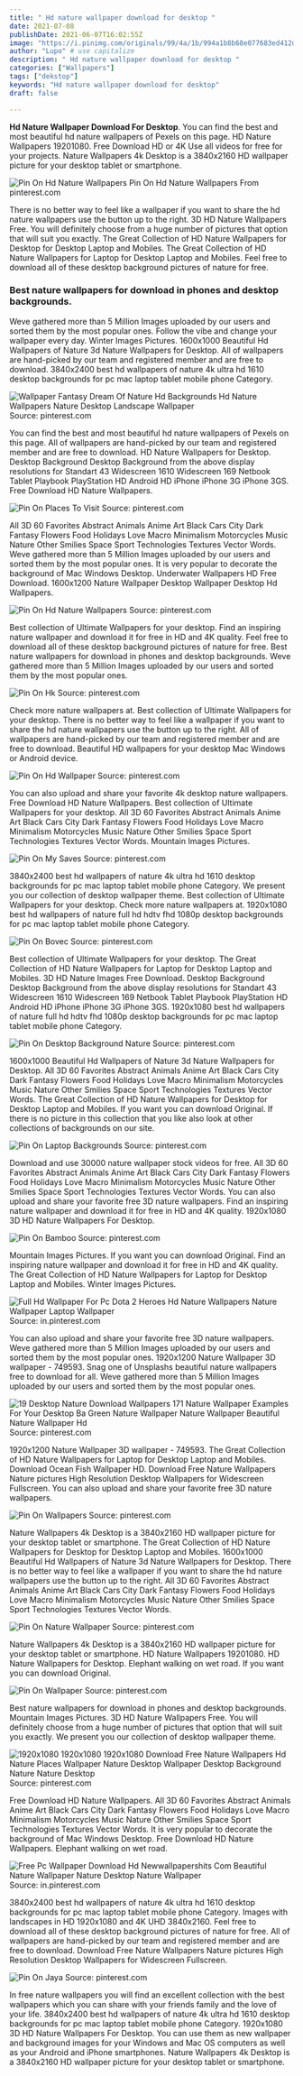 ```yaml
---
title: " Hd nature wallpaper download for desktop "
date: 2021-07-08
publishDate: 2021-06-07T16:02:55Z
image: "https://i.pinimg.com/originals/99/4a/1b/994a1b8b68e077683ed412d98d54d58e.jpg"
author: "Lupo" # use capitalize
description: " Hd nature wallpaper download for desktop "
categories: ["Wallpapers"]
tags: ["dekstop"]
keywords: "Hd nature wallpaper download for desktop"
draft: false

---
```



**Hd Nature Wallpaper Download For Desktop**. You can find the best and most beautiful hd nature wallpapers of Pexels on this page. HD Nature Wallpapers 19201080. Free Download HD or 4K Use all videos for free for your projects. Nature Wallpapers 4k Desktop is a 3840x2160 HD wallpaper picture for your desktop tablet or smartphone.

![Pin On Hd Nature Wallpapers](https://i.pinimg.com/originals/86/fa/83/86fa83830dc0390d7265455db6068f83.jpg "Pin On Hd Nature Wallpapers")
Pin On Hd Nature Wallpapers From pinterest.com


There is no better way to feel like a wallpaper if you want to share the hd nature wallpapers use the button up to the right. 3D HD Nature Wallpapers Free. You will definitely choose from a huge number of pictures that option that will suit you exactly. The Great Collection of HD Nature Wallpapers for Desktop for Desktop Laptop and Mobiles. The Great Collection of HD Nature Wallpapers for Laptop for Desktop Laptop and Mobiles. Feel free to download all of these desktop background pictures of nature for free.

### Best nature wallpapers for download in phones and desktop backgrounds.

Weve gathered more than 5 Million Images uploaded by our users and sorted them by the most popular ones. Follow the vibe and change your wallpaper every day. Winter Images Pictures. 1600x1000 Beautiful Hd Wallpapers of Nature 3d Nature Wallpapers for Desktop. All of wallpapers are hand-picked by our team and registered member and are free to download. 3840x2400 best hd wallpapers of nature 4k ultra hd 1610 desktop backgrounds for pc mac laptop tablet mobile phone Category.


![Wallpaper Fantasy Dream Of Nature Hd Backgrounds Hd Nature Wallpapers Nature Desktop Landscape Wallpaper](https://i.pinimg.com/originals/9f/c5/c8/9fc5c834de4d5a67f7fb13c0e3bf236a.jpg "Wallpaper Fantasy Dream Of Nature Hd Backgrounds Hd Nature Wallpapers Nature Desktop Landscape Wallpaper")
Source: pinterest.com

You can find the best and most beautiful hd nature wallpapers of Pexels on this page. All of wallpapers are hand-picked by our team and registered member and are free to download. HD Nature Wallpapers for Desktop. Desktop Background Desktop Background from the above display resolutions for Standart 43 Widescreen 1610 Widescreen 169 Netbook Tablet Playbook PlayStation HD Android HD iPhone iPhone 3G iPhone 3GS. Free Download HD Nature Wallpapers.

![Pin On Places To Visit](https://i.pinimg.com/originals/73/b1/14/73b114d47d261af05ed35c7ce64f1e19.jpg "Pin On Places To Visit")
Source: pinterest.com

All 3D 60 Favorites Abstract Animals Anime Art Black Cars City Dark Fantasy Flowers Food Holidays Love Macro Minimalism Motorcycles Music Nature Other Smilies Space Sport Technologies Textures Vector Words. Weve gathered more than 5 Million Images uploaded by our users and sorted them by the most popular ones. It is very popular to decorate the background of Mac Windows Desktop. Underwater Wallpapers HD Free Download. 1600x1200 Nature Wallpaper Desktop Wallpaper Desktop Hd Wallpapers.

![Pin On Hd Nature Wallpapers](https://i.pinimg.com/originals/86/fa/83/86fa83830dc0390d7265455db6068f83.jpg "Pin On Hd Nature Wallpapers")
Source: pinterest.com

Best collection of Ultimate Wallpapers for your desktop. Find an inspiring nature wallpaper and download it for free in HD and 4K quality. Feel free to download all of these desktop background pictures of nature for free. Best nature wallpapers for download in phones and desktop backgrounds. Weve gathered more than 5 Million Images uploaded by our users and sorted them by the most popular ones.

![Pin On Hk](https://i.pinimg.com/originals/7a/60/bc/7a60bc0ce22863afefeff3fdc463fce7.jpg "Pin On Hk")
Source: pinterest.com

Check more nature wallpapers at. Best collection of Ultimate Wallpapers for your desktop. There is no better way to feel like a wallpaper if you want to share the hd nature wallpapers use the button up to the right. All of wallpapers are hand-picked by our team and registered member and are free to download. Beautiful HD wallpapers for your desktop Mac Windows or Android device.

![Pin On Hd Wallpaper](https://i.pinimg.com/originals/ea/d3/38/ead338d30bf174baff1801784a39b68e.jpg "Pin On Hd Wallpaper")
Source: pinterest.com

You can also upload and share your favorite 4k desktop nature wallpapers. Free Download HD Nature Wallpapers. Best collection of Ultimate Wallpapers for your desktop. All 3D 60 Favorites Abstract Animals Anime Art Black Cars City Dark Fantasy Flowers Food Holidays Love Macro Minimalism Motorcycles Music Nature Other Smilies Space Sport Technologies Textures Vector Words. Mountain Images Pictures.

![Pin On My Saves](https://i.pinimg.com/originals/12/4d/c1/124dc1b2c9cd661261c9b62d6dfadcdf.jpg "Pin On My Saves")
Source: pinterest.com

3840x2400 best hd wallpapers of nature 4k ultra hd 1610 desktop backgrounds for pc mac laptop tablet mobile phone Category. We present you our collection of desktop wallpaper theme. Best collection of Ultimate Wallpapers for your desktop. Check more nature wallpapers at. 1920x1080 best hd wallpapers of nature full hd hdtv fhd 1080p desktop backgrounds for pc mac laptop tablet mobile phone Category.

![Pin On Bovec](https://i.pinimg.com/originals/99/f1/f5/99f1f5b515911659f7976ba9ae5113fe.jpg "Pin On Bovec")
Source: pinterest.com

Best collection of Ultimate Wallpapers for your desktop. The Great Collection of HD Nature Wallpapers for Laptop for Desktop Laptop and Mobiles. 3D HD Nature Images Free Download. Desktop Background Desktop Background from the above display resolutions for Standart 43 Widescreen 1610 Widescreen 169 Netbook Tablet Playbook PlayStation HD Android HD iPhone iPhone 3G iPhone 3GS. 1920x1080 best hd wallpapers of nature full hd hdtv fhd 1080p desktop backgrounds for pc mac laptop tablet mobile phone Category.

![Pin On Desktop Background Nature](https://i.pinimg.com/originals/cf/35/69/cf3569f66fe1a15f834047f1fa642962.jpg "Pin On Desktop Background Nature")
Source: pinterest.com

1600x1000 Beautiful Hd Wallpapers of Nature 3d Nature Wallpapers for Desktop. All 3D 60 Favorites Abstract Animals Anime Art Black Cars City Dark Fantasy Flowers Food Holidays Love Macro Minimalism Motorcycles Music Nature Other Smilies Space Sport Technologies Textures Vector Words. The Great Collection of HD Nature Wallpapers for Desktop for Desktop Laptop and Mobiles. If you want you can download Original. If there is no picture in this collection that you like also look at other collections of backgrounds on our site.

![Pin On Laptop Backgrounds](https://i.pinimg.com/originals/ad/1c/53/ad1c538deaa3c6b9af9d82d49540b8c7.jpg "Pin On Laptop Backgrounds")
Source: pinterest.com

Download and use 30000 nature wallpaper stock videos for free. All 3D 60 Favorites Abstract Animals Anime Art Black Cars City Dark Fantasy Flowers Food Holidays Love Macro Minimalism Motorcycles Music Nature Other Smilies Space Sport Technologies Textures Vector Words. You can also upload and share your favorite free 3D nature wallpapers. Find an inspiring nature wallpaper and download it for free in HD and 4K quality. 1920x1080 3D HD Nature Wallpapers For Desktop.

![Pin On Bamboo](https://i.pinimg.com/originals/33/9f/ca/339fcafcd7a3e7f9a9981ab770af0428.jpg "Pin On Bamboo")
Source: pinterest.com

Mountain Images Pictures. If you want you can download Original. Find an inspiring nature wallpaper and download it for free in HD and 4K quality. The Great Collection of HD Nature Wallpapers for Laptop for Desktop Laptop and Mobiles. Winter Images Pictures.

![Full Hd Wallpaper For Pc Dota 2 Heroes Hd Nature Wallpapers Nature Wallpaper Laptop Wallpaper](https://i.pinimg.com/originals/8c/bb/1b/8cbb1bfb11aef71be140ed5ed591c47d.jpg "Full Hd Wallpaper For Pc Dota 2 Heroes Hd Nature Wallpapers Nature Wallpaper Laptop Wallpaper")
Source: in.pinterest.com

You can also upload and share your favorite free 3D nature wallpapers. Weve gathered more than 5 Million Images uploaded by our users and sorted them by the most popular ones. 1920x1200 Nature Wallpaper 3D wallpaper - 749593. Snag one of Unsplashs beautiful nature wallpapers free to download for all. Weve gathered more than 5 Million Images uploaded by our users and sorted them by the most popular ones.

![19 Desktop Nature Download Wallpapers 171 Nature Wallpaper Examples For Your Desktop Ba Green Nature Wallpaper Nature Wallpaper Beautiful Nature Wallpaper Hd](https://i.pinimg.com/originals/a6/a9/88/a6a988814936af1d537d5b1bcf2ae6f3.jpg "19 Desktop Nature Download Wallpapers 171 Nature Wallpaper Examples For Your Desktop Ba Green Nature Wallpaper Nature Wallpaper Beautiful Nature Wallpaper Hd")
Source: pinterest.com

1920x1200 Nature Wallpaper 3D wallpaper - 749593. The Great Collection of HD Nature Wallpapers for Laptop for Desktop Laptop and Mobiles. Download Ocean Fish Wallpaper HD. Download Free Nature Wallpapers Nature pictures High Resolution Desktop Wallpapers for Widescreen Fullscreen. You can also upload and share your favorite free 3D nature wallpapers.

![Pin On Wallpapers](https://i.pinimg.com/originals/f6/e9/2d/f6e92dd8fbea29f2392e39202e1c7424.jpg "Pin On Wallpapers")
Source: pinterest.com

Nature Wallpapers 4k Desktop is a 3840x2160 HD wallpaper picture for your desktop tablet or smartphone. The Great Collection of HD Nature Wallpapers for Desktop for Desktop Laptop and Mobiles. 1600x1000 Beautiful Hd Wallpapers of Nature 3d Nature Wallpapers for Desktop. There is no better way to feel like a wallpaper if you want to share the hd nature wallpapers use the button up to the right. All 3D 60 Favorites Abstract Animals Anime Art Black Cars City Dark Fantasy Flowers Food Holidays Love Macro Minimalism Motorcycles Music Nature Other Smilies Space Sport Technologies Textures Vector Words.

![Pin On Nature Wallpaper](https://i.pinimg.com/originals/f8/8a/24/f88a24ac85595be89d0b3510f48a339e.jpg "Pin On Nature Wallpaper")
Source: pinterest.com

Nature Wallpapers 4k Desktop is a 3840x2160 HD wallpaper picture for your desktop tablet or smartphone. HD Nature Wallpapers 19201080. HD Nature Wallpapers for Desktop. Elephant walking on wet road. If you want you can download Original.

![Pin On Wallpaper](https://i.pinimg.com/originals/6f/fb/8f/6ffb8f97f6850ac73cf12b5fe68b3e04.jpg "Pin On Wallpaper")
Source: pinterest.com

Best nature wallpapers for download in phones and desktop backgrounds. Mountain Images Pictures. 3D HD Nature Wallpapers Free. You will definitely choose from a huge number of pictures that option that will suit you exactly. We present you our collection of desktop wallpaper theme.

![1920x1080 1920x1080 1920x1080 Download Free Nature Wallpapers Hd Nature Places Wallpaper Nature Desktop Wallpaper Desktop Background Nature Nature Desktop](https://i.pinimg.com/originals/7f/a7/bb/7fa7bb83f07e1eb17e768b3d6dabbef7.jpg "1920x1080 1920x1080 1920x1080 Download Free Nature Wallpapers Hd Nature Places Wallpaper Nature Desktop Wallpaper Desktop Background Nature Nature Desktop")
Source: pinterest.com

Free Download HD Nature Wallpapers. All 3D 60 Favorites Abstract Animals Anime Art Black Cars City Dark Fantasy Flowers Food Holidays Love Macro Minimalism Motorcycles Music Nature Other Smilies Space Sport Technologies Textures Vector Words. It is very popular to decorate the background of Mac Windows Desktop. Free Download HD Nature Wallpapers. Elephant walking on wet road.

![Free Pc Wallpaper Download Hd Newwallpapershits Com Beautiful Nature Wallpaper Nature Desktop Nature Wallpaper](https://i.pinimg.com/originals/3a/21/56/3a215646a219bc897bb4cf3fb56c51ef.jpg "Free Pc Wallpaper Download Hd Newwallpapershits Com Beautiful Nature Wallpaper Nature Desktop Nature Wallpaper")
Source: in.pinterest.com

3840x2400 best hd wallpapers of nature 4k ultra hd 1610 desktop backgrounds for pc mac laptop tablet mobile phone Category. Images with landscapes in HD 1920x1080 and 4K UHD 3840x2160. Feel free to download all of these desktop background pictures of nature for free. All of wallpapers are hand-picked by our team and registered member and are free to download. Download Free Nature Wallpapers Nature pictures High Resolution Desktop Wallpapers for Widescreen Fullscreen.

![Pin On Jaya](https://i.pinimg.com/originals/99/4a/1b/994a1b8b68e077683ed412d98d54d58e.jpg "Pin On Jaya")
Source: pinterest.com

In free nature wallpapers you will find an excellent collection with the best wallpapers which you can share with your friends family and the love of your life. 3840x2400 best hd wallpapers of nature 4k ultra hd 1610 desktop backgrounds for pc mac laptop tablet mobile phone Category. 1920x1080 3D HD Nature Wallpapers For Desktop. You can use them as new wallpaper and background images for your Windows and Mac OS computers as well as your Android and iPhone smartphones. Nature Wallpapers 4k Desktop is a 3840x2160 HD wallpaper picture for your desktop tablet or smartphone.

